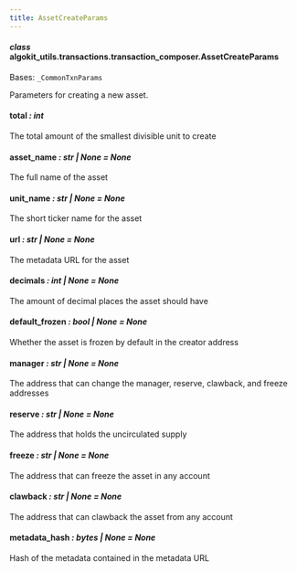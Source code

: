 ```yaml
---
title: AssetCreateParams
---
```

#### *class* algokit_utils.transactions.transaction_composer.AssetCreateParams

Bases: `_CommonTxnParams`

Parameters for creating a new asset.

#### total *: int*

The total amount of the smallest divisible unit to create

#### asset_name *: str | None* *= None*

The full name of the asset

#### unit_name *: str | None* *= None*

The short ticker name for the asset

#### url *: str | None* *= None*

The metadata URL for the asset

#### decimals *: int | None* *= None*

The amount of decimal places the asset should have

#### default_frozen *: bool | None* *= None*

Whether the asset is frozen by default in the creator address

#### manager *: str | None* *= None*

The address that can change the manager, reserve, clawback, and freeze addresses

#### reserve *: str | None* *= None*

The address that holds the uncirculated supply

#### freeze *: str | None* *= None*

The address that can freeze the asset in any account

#### clawback *: str | None* *= None*

The address that can clawback the asset from any account

#### metadata_hash *: bytes | None* *= None*

Hash of the metadata contained in the metadata URL